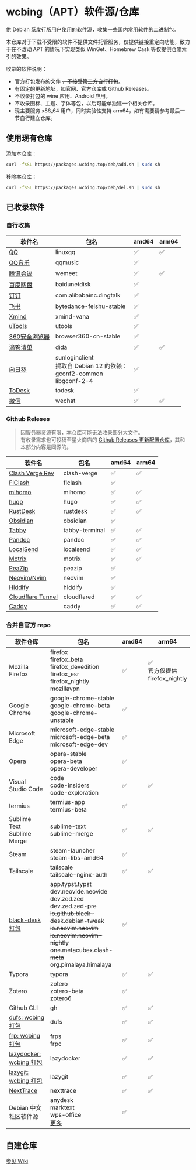 # wcbing（APT）软件源/仓库

供 Debian 系发行版用户使用的软件源，收集一些国内常用软件的二进制包。

本仓库对于下载不受限的软件不提供文件托管服务，仅提供链接重定向功能，致力于在不改动 APT 的情况下实现类似 WinGet、Homebrew Cask 等仅提供仓库索引的效果。

收录的软件说明：
- 官方打包发布的文件 ~~，不接受第三方自行打包~~。
- 有固定的更新地址，如官网、官方仓库或 Github Releases。
- 不收录打包的 wine 应用、Android 应用。
- 不收录图标、主题、字体等包，以后可能单独建一个相关仓库。
- 现主要服务 x86_64 用户，同时实验性支持 arm64，如有需要请参考最后一节自行建立仓库。

## 使用现有仓库

添加本仓库：
```sh
curl -fsSL https://packages.wcbing.top/deb/add.sh | sudo sh
```

移除本仓库：
```sh
curl -fsSL https://packages.wcbing.top/deb/del.sh | sudo sh
```

## 已收录软件

### 自行收集

| 软件名 | 包名 | amd64 | arm64 |
| ----- | ---- | ----- | ----- |
| [QQ](https://im.qq.com/linuxqq/) | linuxqq | ✅ | ✅ |
| [QQ音乐](https://y.qq.com/download/download.html) | qqmusic | ✅ | |
| [腾讯会议](https://meeting.tencent.com/download/) | wemeet | ✅ | ✅ |
| [百度网盘](https://pan.baidu.com/download) | baidunetdisk | ✅ | |
| [钉钉](https://www.dingtalk.com/download/) | com.alibabainc.dingtalk | ✅ | |
| [飞书](https://www.feishu.cn/download) | bytedance-feishu-stable | ✅ | |
| [Xmind](https://xmind.cn/download/) | xmind-vana | ✅ | |
| [uTools](https://u.tools/download/) | utools | ✅ | |
| [360安全浏览器](https://browser.360.net/gc/) | browser360-cn-stable | ✅ | |
| [滴答清单](https://dida365.com/download) | dida | ✅ | ✅ |
| [向日葵](https://sunlogin.oray.com/download/linux) | sunloginclient<br />提取自 Debian 12 的依赖：<br />gconf2-common<br />libgconf-2-4 | ✅ | |
| [ToDesk](https://www.todesk.com/linux.html) | todesk | ✅ | |
| [微信](https://linux.weixin.qq.com/) | wechat | ✅ | ✅ |


### Github Releses

> 因服务器资源有限，本仓库可能无法收录部分大文件。  
> 有收录需求也可投稿至星火商店的 [Github Releases 更新配置仓库](https://gitee.com/spark-building-service/github)，其和本部分内容是同源的。

| 软件名 | 包名 | amd64 | arm64 |
| ----- | ---- | ----- | ----- |
| [Clash Verge Rev](https://github.com/clash-verge-rev/clash-verge-rev/releases) | clash-verge | ✅ | ✅ |
| [FlClash](https://github.com/chen08209/FlClash/releases) | flclash | ✅ | |
| [mihomo](https://github.com/MetaCubeX/mihomo/releases) | mihomo | ✅ | ✅ |
| [hugo](https://github.com/gohugoio/hugo/releases) | hugo | ✅ | ✅ |
| [RustDesk](https://github.com/rustdesk/rustdesk/releases) | rustdesk | ✅ | ✅ |
| [Obsidian](https://github.com/obsidianmd/obsidian-releases/releases) | obsidian | ✅ | |
| [Tabby](https://github.com/Eugeny/tabby/releases) | tabby-terminal | ✅ | ✅ |
| [Pandoc](https://github.com/jgm/pandoc/releases) | pandoc | ✅ | ✅ |
| [LocalSend](https://github.com/localsend/localsend/releases) | localsend | ✅ | ✅ |
| [Motrix](https://github.com/agalwood/Motrix/releases) | motrix | ✅ | ✅ |
| [PeaZip](https://github.com/peazip/PeaZip/releases) | peazip | ✅ | |
| [Neovim/Nvim](https://github.com/neovim/neovim-releases/releases) | neovim | ✅ | |
| [Hiddify](https://github.com/hiddify/hiddify-app/releases) | hiddify | ✅ | |
| [Cloudflare Tunnel](https://github.com/cloudflare/cloudflared/releases) | cloudflared | ✅ | ✅ |
| [Caddy](https://github.com/caddyserver/caddy/releases) | caddy | ✅ | ✅ |

### 合并自官方 repo

| 软件仓库 | 包名 | amd64 | arm64 |
| ------ | ---- | ----- | ----- |
|Mozilla Firefox|firefox<br />firefox_beta<br />firefox_devedition<br />firefox_esr<br />firefox_nightly<br />mozillavpn| ✅ | ✅<br />官方仅提供<br />firefox_nightly |
|Google Chrome|google-chrome-stable<br />google-chrome-beta<br />google-chrome-unstable| ✅ | |
|Microsoft Edge|microsoft-edge-stable<br />microsoft-edge-beta<br />microsoft-edge-dev| ✅ | |
|Opera|opera-stable<br />opera-beta<br />opera-developer| ✅ | |
|Visual Studio Code|code<br />code-insiders<br />code-exploration| ✅ | ✅ |
|termius|termius-app<br />termius-beta| ✅ | |
|Sublime Text<br />Sublime Merge|sublime-text<br />sublime-merge| ✅ | ✅ |
|Steam|steam-launcher<br />steam-libs-amd64| ✅ | |
|Tailscale|tailscale<br />tailscale-nginx-auth| ✅ | ✅ |
|[black-desk 打包](https://github.com/black-desk/debs)|app.typst.typst<br />dev.neovide.neovide<br />dev.zed.zed<br />dev.zed.zed-pre<br />~~io.github.black-desk.debian-tweak<br />io.neovim.neovim<br />io.neovim.neovim-nightly<br />one.metacubex.clash-meta~~<br />org.pimalaya.himalaya| ✅ | |
|Typora|typora| ✅ | ✅ |
|Zotero|zotero<br />zotero-beta<br />zotero6| ✅ | |
|Github CLI|gh| ✅ | ✅ |
|[dufs: wcbing 打包](https://github.com/wcbing-build/dufs-debs)|dufs| ✅ | ✅ |
|[frp: wcbing 打包](https://github.com/wcbing-build/frp-debs)|frps<br />frpc| ✅ | ✅ |
|[lazydocker: wcbing 打包](https://github.com/wcbing-build/lazydocker-debs)|lazydocker| ✅ | ✅ |
|[lazygit: wcbing 打包](https://github.com/wcbing-build/lazygit-debs)|lazygit| ✅ | ✅ |
|[NextTrace](https://github.com/nxtrace/nexttrace-debs)|nexttrace| ✅ | ✅ |
|Debian 中文社区软件源|anydesk<br />marktext<br />wps-office<br />[更多](https://github.com/debiancn/repo)| ✅ | |

## 自建仓库

[参见 Wiki](https://github.com/wcbing/wcbing-apt-repo/wiki/self-hosting)
